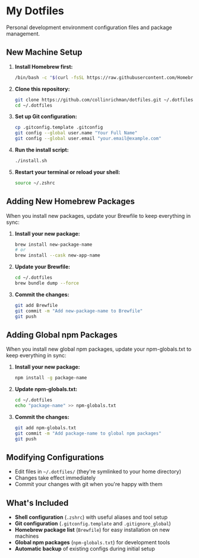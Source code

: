 # My Dotfiles

Personal development environment configuration files and package management.

## New Machine Setup

1. **Install Homebrew first:**
   ```bash
   /bin/bash -c "$(curl -fsSL https://raw.githubusercontent.com/Homebrew/install/HEAD/install.sh)"
   ```

2. **Clone this repository:**
   ```bash
   git clone https://github.com/collinrichman/dotfiles.git ~/.dotfiles
   cd ~/.dotfiles
   ```

3. **Set up Git configuration:**
   ```bash
   cp .gitconfig.template .gitconfig
   git config --global user.name "Your Full Name"
   git config --global user.email "your.email@example.com"
   ```

4. **Run the install script:**
   ```bash
   ./install.sh
   ```

5. **Restart your terminal or reload your shell:**
   ```bash
   source ~/.zshrc
   ```

## Adding New Homebrew Packages

When you install new packages, update your Brewfile to keep everything in sync:

1. **Install your new package:**
   ```bash
   brew install new-package-name
   # or
   brew install --cask new-app-name
   ```

2. **Update your Brewfile:**
   ```bash
   cd ~/.dotfiles
   brew bundle dump --force
   ```

3. **Commit the changes:**
   ```bash
   git add Brewfile
   git commit -m "Add new-package-name to Brewfile"
   git push
   ```

## Adding Global npm Packages

When you install new global npm packages, update your npm-globals.txt to keep everything in sync:

1. **Install your new package:**
   ```bash
   npm install -g package-name
   ```

2. **Update npm-globals.txt:**
   ```bash
   cd ~/.dotfiles
   echo "package-name" >> npm-globals.txt
   ```

3. **Commit the changes:**
   ```bash
   git add npm-globals.txt
   git commit -m "Add package-name to global npm packages"
   git push
   ```

## Modifying Configurations

- Edit files in `~/.dotfiles/` (they're symlinked to your home directory)
- Changes take effect immediately
- Commit your changes with git when you're happy with them

## What's Included

- **Shell configuration** (`.zshrc`) with useful aliases and tool setup
- **Git configuration** (`.gitconfig.template` and `.gitignore_global`)
- **Homebrew package list** (`Brewfile`) for easy installation on new machines
- **Global npm packages** (`npm-globals.txt`) for development tools
- **Automatic backup** of existing configs during initial setup
